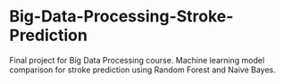 # Big-Data-Processing-Stroke-Prediction
Final project for Big Data Processing course. Machine learning model comparison for stroke prediction using Random Forest and Naive Bayes.
